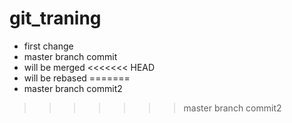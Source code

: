 # git_traning

* first change
* master branch commit
* will be merged
<<<<<<< HEAD
* will be rebased
=======
* master branch commit2
>>>>>>> master branch commit2

